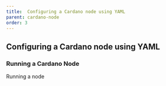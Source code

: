 ```yaml
---
title:  Configuring a Cardano node using YAML
parent: cardano-node
order: 3
---
```

## Configuring a Cardano node using YAML

### Running a Cardano Node

Running a node
